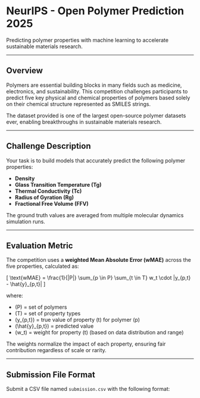 # NeurIPS - Open Polymer Prediction 2025

Predicting polymer properties with machine learning to accelerate sustainable materials research.

---

## Overview

Polymers are essential building blocks in many fields such as medicine, electronics, and sustainability. This competition challenges participants to predict five key physical and chemical properties of polymers based solely on their chemical structure represented as SMILES strings.

The dataset provided is one of the largest open-source polymer datasets ever, enabling breakthroughs in sustainable materials research.

---

## Challenge Description

Your task is to build models that accurately predict the following polymer properties:

- **Density**  
- **Glass Transition Temperature (Tg)**  
- **Thermal Conductivity (Tc)**  
- **Radius of Gyration (Rg)**  
- **Fractional Free Volume (FFV)**  

The ground truth values are averaged from multiple molecular dynamics simulation runs.

---

## Evaluation Metric

The competition uses a **weighted Mean Absolute Error (wMAE)** across the five properties, calculated as:

\[
\text{wMAE} = \frac{1}{|P|} \sum_{p \in P} \sum_{t \in T} w_t \cdot |y_{p,t} - \hat{y}_{p,t}|
\]

where:  
- \(P\) = set of polymers  
- \(T\) = set of property types  
- \(y_{p,t}\) = true value of property \(t\) for polymer \(p\)  
- \(\hat{y}_{p,t}\) = predicted value  
- \(w_t\) = weight for property \(t\) (based on data distribution and range)

The weights normalize the impact of each property, ensuring fair contribution regardless of scale or rarity.

---

## Submission File Format

Submit a CSV file named `submission.csv` with the following format:

